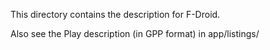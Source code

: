 This directory contains the description for F-Droid.

Also see the Play description (in GPP format) in app/listings/
